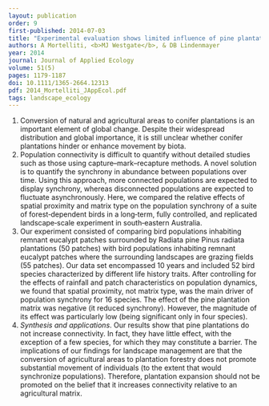 ```yaml
---
layout: publication
order: 9
first-published: 2014-07-03
title: "Experimental evaluation shows limited influence of pine plantations on the connectivity of highly fragmented bird populations."
authors: A Mortelliti, <b>MJ Westgate</b>, & DB Lindenmayer
year: 2014
journal: Journal of Applied Ecology
volume: 51(5)
pages: 1179-1187
doi: 10.1111/1365-2664.12313
pdf: 2014_Mortelliti_JAppEcol.pdf
tags: landscape_ecology
---
```

<ol>
  <li>Conversion of natural and agricultural areas to conifer plantations is an important element of global change. Despite their widespread distribution and global importance, it is still unclear whether conifer plantations hinder or enhance movement by biota.</li>

  <li>Population connectivity is difficult to quantify without detailed studies such as those using capture–mark–recapture methods. A novel solution is to quantify the synchrony in abundance between populations over time. Using this approach, more connected populations are expected to display synchrony, whereas disconnected populations are expected to fluctuate asynchronously. Here, we compared the relative effects of spatial proximity and matrix type on the population synchrony of a suite of forest‐dependent birds in a long‐term, fully controlled, and replicated landscape‐scale experiment in south‐eastern Australia.</li>

  <li>Our experiment consisted of comparing bird populations inhabiting remnant eucalypt patches surrounded by Radiata pine Pinus radiata plantations (50 patches) with bird populations inhabiting remnant eucalypt patches where the surrounding landscapes are grazing fields (55 patches). Our data set encompassed 10 years and included 52 bird species characterized by different life history traits. After controlling for the effects of rainfall and patch characteristics on population dynamics, we found that spatial proximity, not matrix type, was the main driver of population synchrony for 16 species. The effect of the pine plantation matrix was negative (it reduced synchrony). However, the magnitude of its effect was particularly low (being significant only in four species).</li>

  <li><em>Synthesis and applications</em>. Our results show that pine plantations do not increase connectivity. In fact, they have little effect, with the exception of a few species, for which they may constitute a barrier. The implications of our findings for landscape management are that the conversion of agricultural areas to plantation forestry does not promote substantial movement of individuals (to the extent that would synchronize populations). Therefore, plantation expansion should not be promoted on the belief that it increases connectivity relative to an agricultural matrix.</li>
</ol>
